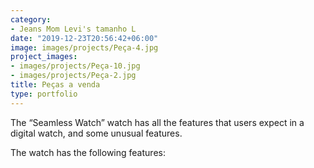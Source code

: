 ```yaml
---
category:
- Jeans Mom Levi's tamanho L
date: "2019-12-23T20:56:42+06:00"
image: images/projects/Peça-4.jpg
project_images:
- images/projects/Peça-10.jpg
- images/projects/Peça-2.jpg
title: Peças a venda
type: portfolio
---
```


The “Seamless Watch” watch has all the features that users expect in a digital watch, and some unusual features.


The watch has the following features:

